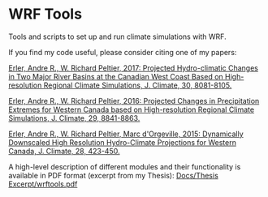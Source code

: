 # WRF Tools
Tools and scripts to set up and run climate simulations with WRF.


If you find my code useful, please consider citing one of my papers:

[Erler, Andre R., W. Richard Peltier, 2017: Projected Hydro-climatic Changes in Two Major River Basins at the Canadian West Coast Based on High-resolution Regional Climate Simulations, J. Climate, 30, 8081-8105.](http://journals.ametsoc.org/doi/abs/10.1175/JCLI-D-16-0870.1)

[Erler, Andre R., W. Richard Peltier, 2016: Projected Changes in Precipitation Extremes for Western Canada based on High-resolution Regional Climate Simulations, J. Climate, 29, 8841-8863.](http://journals.ametsoc.org/doi/abs/10.1175/JCLI-D-15-0530.1)

[Erler, Andre R., W. Richard Peltier, Marc d'Orgeville, 2015: Dynamically Downscaled High Resolution Hydro-Climate Projections for Western Canada, J. Climate, 28, 423-450.](http://journals.ametsoc.org/doi/abs/10.1175/JCLI-D-14-00174.1)


A high-level description of different modules and their functionality is available in PDF format (excerpt from my Thesis):
[Docs/Thesis Excerpt/wrftools.pdf](https://github.com/aerler/WRF-Tools/blob/master/Docs/Thesis%20Excerpt/wrftools.pdf)
